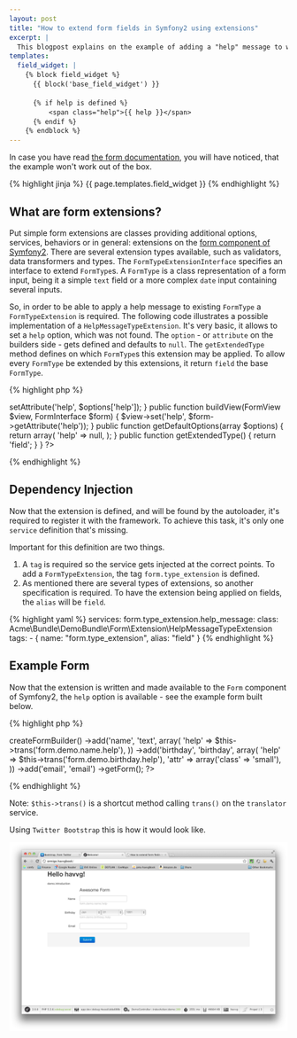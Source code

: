 ```yaml
---
layout: post
title: "How to extend form fields in Symfony2 using extensions"
excerpt: |
  This blogpost explains on the example of adding a "help" message to widgets how to use form type extensions.
templates:
  field_widget: |
    {% block field_widget %}
      {{ block('base_field_widget') }}
    
      {% if help is defined %}
          <span class="help">{{ help }}</span>
      {% endif %}
    {% endblock %}
---
```


In case you have read [the form documentation], you will have noticed, that the example won't work out of the box.

{% highlight jinja %}
{{ page.templates.field_widget }}
{% endhighlight %}

## What are form extensions?

Put simple form extensions are classes providing additional options, services, behaviors or in general: extensions on the [form component of Symfony2].
There are several extension types available, such as validators, data transformers and types.
The `FormTypeExtensionInterface` specifies an interface to extend `FormType`s.
A `FormType` is a class representation of a form input, being it a simple `text` field or a more complex `date` input containing several inputs.

So, in order to be able to apply a help message to existing `FormType` a `FormTypeExtension` is required.
The following code illustrates a possible implementation of a `HelpMessageTypeExtension`.
It's very basic, it allows to set a `help` option, which was not found.
The `option` - or `attribute` on the builders side - gets defined and defaults to `null`.
The `getExtendedType` method defines on which `FormType`s this extension may be applied.
To allow every `FormType` be extended by this extensions, it return `field` the base `FormType`.

{% highlight php %}
<?php

namespace Acme\Bundle\DemoBundle\Form\Extension;

use Symfony\Component\Form\AbstractTypeExtension;
use Symfony\Component\Form\FormInterface;
use Symfony\Component\Form\FormView;
use Symfony\Component\Form\FormBuilder;

class HelpMessageTypeExtension extends AbstractTypeExtension
{
    public function buildForm(FormBuilder $builder, array $options)
    {
        $builder->setAttribute('help', $options['help']);
    }

    public function buildView(FormView $view, FormInterface $form)
    {
        $view->set('help', $form->getAttribute('help'));
    }

    public function getDefaultOptions(array $options)
    {
        return array(
            'help' => null,
        );
    }

    public function getExtendedType()
    {
        return 'field';
    }
}
?>
{% endhighlight %}

## Dependency Injection

Now that the extension is defined, and will be found by the autoloader, it's required to register it with the framework.
To achieve this task, it's only one `service` definition that's missing.

Important for this definition are two things.

1. A `tag` is required so the service gets injected at the correct points.
   To add a `FormTypeExtension`, the tag `form.type_extension` is defined.
2. As mentioned there are several types of extensions, so another specification is required.
   To have the extension being applied on fields, the `alias` will be `field`.

{% highlight yaml %}
services:
    form.type_extension.help_message:
        class: Acme\Bundle\DemoBundle\Form\Extension\HelpMessageTypeExtension
        tags:
          - { name: "form.type_extension", alias: "field" }
{% endhighlight %}

## Example Form

Now that the extension is written and made available to the `Form` component of Symfony2, the `help` option is available - see the example form built below.

{% highlight php %}
<?php
$form = $this->createFormBuilder()
    ->add('name', 'text', array(
        'help' => $this->trans('form.demo.name.help'),
    ))
    ->add('birthday', 'birthday', array(
        'help' => $this->trans('form.demo.birthday.help'),
        'attr' => array('class' => 'small'),
    ))
    ->add('email', 'email')
    ->getForm();
?>
{% endhighlight %}

Note: `$this->trans()` is a shortcut method calling `trans()` on the `translator` service.

Using `Twitter Bootstrap` this is how it would look like.

![A form with help messages](/images/2011/11/Symfony2-example-form-with-help-messages.png "A form with help messages")

[the form documentation]: http://symfony.com/doc/2.0/cookbook/form/form_customization.html#adding-help-messages
[form component of Symfony2]: https://github.com/symfony/Form
